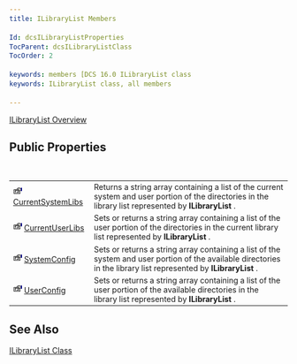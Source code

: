 ```yaml
---
title: ILibraryList Members

Id: dcsILibraryListProperties
TocParent: dcsILibraryListClass
TocOrder: 2

keywords: members [DCS 16.0 ILibraryList class
keywords: ILibraryList class, all members

---
```


[ILibraryList Overview](ilibrary-list-class.html) 
## Public Properties

<br />


|      |      |
| ---- | ---- |
| <img height="16" alt="public property" src="images/property.bmp" width="16" border="0" /> [CurrentSystemLibs](ilibrary-list-class-current-system-libs-property.html) | Returns a string array containing a list of the current system and user portion of the directories in the library list represented by **ILibraryList** . |
| <img height="16" alt="public property" src="images/property.bmp" width="16" border="0" /> [CurrentUserLibs](ilibrary-list-class-current-user-libs-property.html) | Sets or returns a string array containing a list of the user portion of the directories in the current library list represented by **ILibraryList** . |
| <img height="16" alt="public property" src="images/property.bmp" width="16" border="0" /> [SystemConfig](ilibrary-list-class-system-config-property.html) | Sets or returns a string array containing a list of the system and user portion of the available directories in the library list represented by **ILibraryList** . |
| <img height="16" alt="public property" src="images/property.bmp" width="16" border="0" /> [UserConfig](ilibrary-list-class-user-config-property.html) | Sets or returns a string array containing a list of the user portion of the available directories in the library list represented by **ILibraryList** . |



## See Also


[ILibraryList Class](ilibrary-list-class.html)


